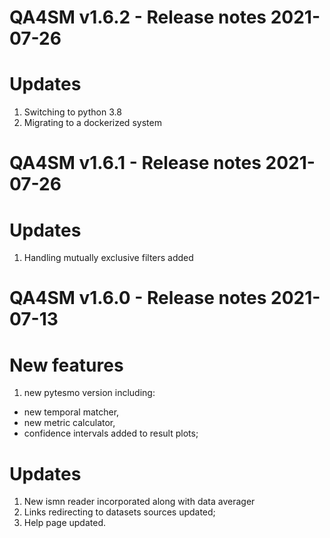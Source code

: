 QA4SM v1.6.2 - Release notes 2021-07-26
=======================================================
# Updates
1. Switching to python 3.8
2. Migrating to a dockerized system


QA4SM v1.6.1 - Release notes 2021-07-26
=======================================================
# Updates
1. Handling mutually exclusive filters added


QA4SM v1.6.0 - Release notes 2021-07-13
=======================================================

# New features

1.  new pytesmo version including:
  - new temporal matcher,
  - new metric calculator,
  - confidence intervals added to result plots;


# Updates
1.  New ismn reader incorporated along with data averager
2.  Links redirecting to datasets sources updated;
3.  Help page updated.
